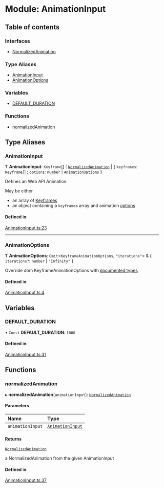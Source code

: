 # Module: AnimationInput

## Table of contents

### Interfaces

- [NormalizedAnimation](../wiki/AnimationInput.NormalizedAnimation)

### Type Aliases

- [AnimationInput](../wiki/AnimationInput#animationinput)
- [AnimationOptions](../wiki/AnimationInput#animationoptions)

### Variables

- [DEFAULT\_DURATION](../wiki/AnimationInput#default_duration)

### Functions

- [normalizedAnimation](../wiki/AnimationInput#normalizedanimation)

## Type Aliases

### AnimationInput

Ƭ **AnimationInput**: `Keyframe`[] \| [`NormalizedAnimation`](../wiki/AnimationInput.NormalizedAnimation) \| { `keyframes`: `Keyframe`[] ; `options`: `number` \| [`AnimationOptions`](../wiki/AnimationInput#animationoptions)  }

Defines an Web API Animation

May be either
- an array of [Keyframes](https://developer.mozilla.org/en-US/docs/Web/API/Web_Animations_API/Keyframe_Formats)
- an object containing a `keyframes` array and animation [options](https://developer.mozilla.org/en-US/docs/Web/API/Element/animate#parameters)

#### Defined in

[AnimationInput.ts:23](https://github.com/tristanjohnson849/react-controlled-animations/blob/ac9e16e/src/AnimationInput.ts#L23)

___

### AnimationOptions

Ƭ **AnimationOptions**: `Omit`<`KeyframeAnimationOptions`, ``"iterations"``\> & { `iterations?`: `number` \| ``"Infinity"``  }

Override dom KeyframeAnimationOptions with [documented types](https://developer.mozilla.org/en-US/docs/Web/API/KeyframeEffect/KeyframeEffect#parameters)

#### Defined in

[AnimationInput.ts:4](https://github.com/tristanjohnson849/react-controlled-animations/blob/ac9e16e/src/AnimationInput.ts#L4)

## Variables

### DEFAULT\_DURATION

• `Const` **DEFAULT\_DURATION**: ``1000``

#### Defined in

[AnimationInput.ts:31](https://github.com/tristanjohnson849/react-controlled-animations/blob/ac9e16e/src/AnimationInput.ts#L31)

## Functions

### normalizedAnimation

▸ **normalizedAnimation**(`animationInput`): [`NormalizedAnimation`](../wiki/AnimationInput.NormalizedAnimation)

#### Parameters

| Name | Type |
| :------ | :------ |
| `animationInput` | [`AnimationInput`](../wiki/AnimationInput#animationinput) |

#### Returns

[`NormalizedAnimation`](../wiki/AnimationInput.NormalizedAnimation)

a NormalizedAnimation from the given AnimationInput

#### Defined in

[AnimationInput.ts:37](https://github.com/tristanjohnson849/react-controlled-animations/blob/ac9e16e/src/AnimationInput.ts#L37)
